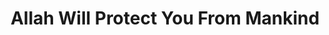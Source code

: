 ---
title: "Allah Will Protect You From Mankind"
url: /accra/allah-will-protect-you-from-mankind/
shop: hairdresser
---